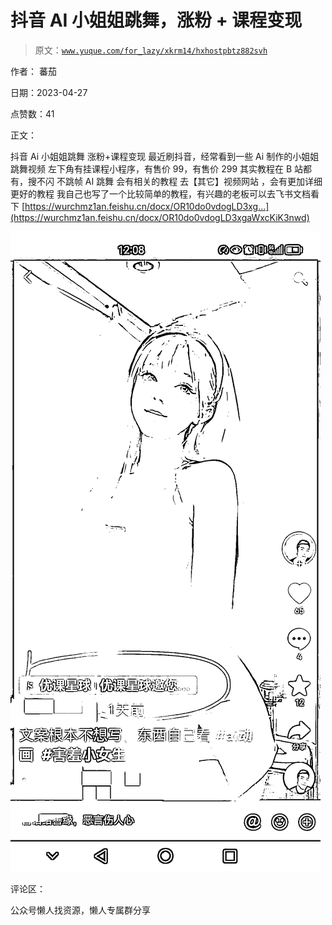 # 抖音 AI 小姐姐跳舞，涨粉 + 课程变现

> 原文：[`www.yuque.com/for_lazy/xkrm14/hxhostpbtz882svh`](https://www.yuque.com/for_lazy/xkrm14/hxhostpbtz882svh)



作者： 蕃茄



日期：2023-04-27



点赞数：41



正文：



抖音 Ai 小姐姐跳舞 涨粉+课程变现 最近刷抖音，经常看到一些 Ai 制作的小姐姐跳舞视频 左下角有挂课程小程序，有售价 99，有售价 299 其实教程在 B 站都有，搜不闪 不跳帧 AI 跳舞 会有相关的教程 去【其它】视频网站 ，会有更加详细 更好的教程 我自己也写了一个比较简单的教程，有兴趣的老板可以去飞书文档看下 [https://wurchmz1an.feishu.cn/docx/OR10do0vdogLD3xg...](https://wurchmz1an.feishu.cn/docx/OR10do0vdogLD3xgaWxcKiK3nwd)



![](img/5048f2bb1d01c795be94377f8792e828.png)  

评论区：



公众号懒人找资源，懒人专属群分享

</ne-p>